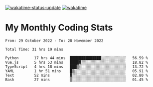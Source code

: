 [![wakatime-status-update](https://github.com/noopurphalak/noopurphalak/workflows/wakatime-status-update/badge.svg)](https://github.com/noopurphalak/noopurphalak/actions/workflows/main.yml)
[![wakatime](https://wakatime.com/badge/user/80ace140-ef40-4fdd-b8ed-f3be3d2e1aea.svg)](https://wakatime.com/@80ace140-ef40-4fdd-b8ed-f3be3d2e1aea)

# My Monthly Coding Stats

<!--START_SECTION:waka-->

```text
From: 29 October 2022 - To: 28 November 2022

Total Time: 31 hrs 19 mins

Python       17 hrs 44 mins  ██████████████░░░░░░░░░░░   56.59 %
Vue.js       5 hrs 53 mins   ████▓░░░░░░░░░░░░░░░░░░░░   18.82 %
TypeScript   4 hrs 18 mins   ███▒░░░░░░░░░░░░░░░░░░░░░   13.72 %
YAML         1 hr 51 mins    █▒░░░░░░░░░░░░░░░░░░░░░░░   05.91 %
Text         52 mins         ▓░░░░░░░░░░░░░░░░░░░░░░░░   02.80 %
Bash         27 mins         ▒░░░░░░░░░░░░░░░░░░░░░░░░   01.45 %
```

<!--END_SECTION:waka-->

